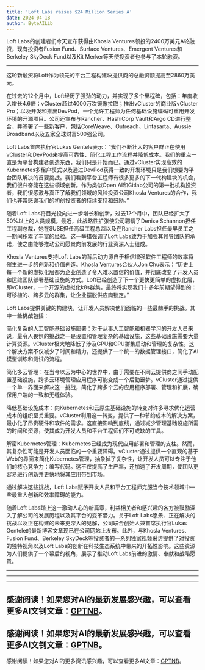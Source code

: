 ```yaml
---
title: 'Loft Labs raises $24 Million Series A'
date: 2024-04-18
author: ByteAILib
---
```


Loft Labs的创建者们今天宣布获得由Khosla Ventures领投的2400万美元A轮融资，现有投资者Fusion Fund、Surface Ventures、Emergent Ventures和Berkeley SkyDeck Fund以及Kit Merker等天使投资者也参与了本轮融资。

---
这轮新融资将Loft作为领先的平台工程构建块提供商的总融资额提高至2860万美元。

在过去的12个月中，Loft经历了强劲的动力，并实现了多个里程碑，包括：年度收入增长4.6倍；vCluster超过4000万次镜像拉取；推出vCluster的商业版vCluster Pro；以及开发和推出DevPod，一个允许工程师为任何基础设施编码可重用开发环境的开源项目。公司还宣布与Rancher、HashiCorp Vault和Argo CD进行整合，并签署了一些新客户，包括CoreWeave、Outreach、Lintasarta、Aussie Broadband以及五家全球财富500强公司。

Loft Labs首席执行官Lukas Gentele表示：“我们不断壮大的客户群正在使用vCluster和DevPod来提高可靠性、简化工程工作流程并降低成本。我们的重点一直是为平台构建者创造东西，我们只是开始而已。通过vCluster实现高效的Kubernetes多租户模式以及通过DevPod获得一致的开发环境只是我们想要为平台团队解决的首要挑战。我们看到平台工程师有很多更多的下一代构建块的机会，我们很兴奋能在这些领域创新。作为类似Open AI和Gitlab公司的第一批机构投资者，我们很感激与真正了解我们领域的风险投资公司Khosla Ventures的合作，我们也非常感谢我们的初创投资者的持续支持和鼓励。”

随着Loft Labs将目光投向进一步增长和创新，过去12个月中，团队已经扩大了50%以上的人员规模。最近，此战略性扩张使公司聘请了Denise Schannon担任工程副总裁，她在SUSE担任高级工程总监以及在Rancher Labs担任最早员工之一期间积累了丰富的经验。这一举措强调了Loft Labs致力于加强其领导团队的承诺，使之由能够推动公司愿景向前发展的行业资深人士组成。

Khosla Ventures支持Loft Labs的背后动力源自于相信增强软件工程师的效率将催生进一步的创新和价值创造。Khosla Ventures合伙人Jon Chu表示：“历史上每一个新的虚拟化层都为企业创造了令人难以置信的价值，并彻底改变了开发人员和运维团队部署基础设施的方式。Loft已经创造了下一个更快更简单的虚拟化层，即vCluster，一个开源的虚拟化k8s群集，最终将实现我们十多年前期望得到的：可移植的、跨多云的群集，让企业摆脱供应商锁定。”

Loft Labs提供关键的构建块，让开发人员解决他们面临的一些最棘手的挑战。其中一些挑战包括：

简化复杂的人工智能基础设施部署：对于从事人工智能和机器学习的开发人员来说，最令人畏惧的挑战之一是设置和管理复杂的基础设施，这些基础设施需要大量计算资源。vCluster极大地降低了涉及GPU和CPU群集启动和管理的复杂性。这个解决方案不仅减少了时间和精力，还提供了一个统一的数据管理接口，简化了AI模型训练和测试的流程。

简化多云管理：在当今以云为中心的世界中，由于需要在不同云提供商之间手动配置基础设施，跨多云环境管理应用程序可能变成一个后勤噩梦。vCluster通过提供一个单一界面来解决这一挑战，简化了跨多个云的应用程序部署、管理和扩展，确保用户端的一致和无缝体验。

降低基础设施成本：向Kubernetes和云原生基础设施的转变对许多寻求优化运营成本的组织至关重要。vCluster利用这一转变，提供了一种节约成本的解决方案，最小化了昂贵硬件和软件的需求。这直接影响到底线，通过减少管理基础设施所需的时间和资源，使其成为开发人员和平台工程师们不可或缺的工具。

解密Kubernetes管理：Kubernetes已经成为现代应用部署和管理的支柱。然而，其复杂性可能是开发人员面临的一个重要障碍。vCluster通过提供一个直观的基于Web的界面来简化Kubernetes管理，抽象掉了复杂性，让开发人员可以专注于他们的核心竞争力：编写代码。这不仅提高了生产率，还加速了开发周期，使团队更容易进行创新并更快地将其应用带到市场。

通过解决这些挑战，Loft Labs赋予开发人员和平台工程师克服当今技术领域中一些最重大创新和效率障碍的能力。

随着Loft Labs踏上这一激动人心的新篇章，利益相关者和感兴趣的各方被鼓励深入了解公司的发展历程以及其平台的变革潜力。关于Loft Labs愿景、正在解决的挑战以及正在构建的未来更深入的见解，公司联合创始人兼首席执行官Lukas Gentele的最新博客文章现已在公司网站上发布。此外，与Khosla Ventures、Fusion Fund、Berkeley SkyDeck等投资者的一系列独家视频采访提供了对投资的独特视角以及Loft Labs的创新在科技生态系统中带来的开拓性影响。这些资源为人们提供了一个幕后的视角，展示了推动Loft Labs前进的激情、奉献和战略愿景。


---
---

---
感谢阅读！如果您对AI的最新发展感兴趣，可以查看更多AI文钊文章：[GPTNB](https://gptnb.com)。
---
感谢阅读！如果您对AI的最新发展感兴趣，可以查看更多AI文钊文章：[GPTNB](https://gptnb.com)。
---
感谢阅读！如果您对AI的更多资讯感兴趣，可以查看更多AI文章：[GPTNB](https://gptnb.com)。